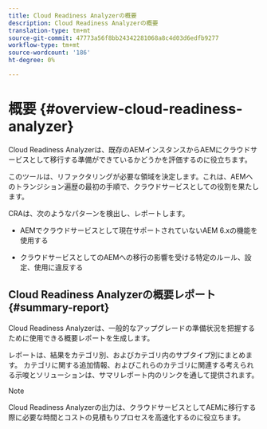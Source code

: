 ```yaml
---
title: Cloud Readiness Analyzerの概要
description: Cloud Readiness Analyzerの概要
translation-type: tm+mt
source-git-commit: 47773a56f8bb24342281068a8c4d03d6edfb9277
workflow-type: tm+mt
source-wordcount: '186'
ht-degree: 0%

---
```



# 概要 {#overview-cloud-readiness-analyzer}

Cloud Readiness Analyzerは、既存のAEMインスタンスからAEMにクラウドサービスとして移行する準備ができているかどうかを評価するのに役立ちます。

このツールは、リファクタリングが必要な領域を決定します。これは、AEMへのトランジション遍歴の最初の手順で、クラウドサービスとしての役割を果たします。

CRAは、次のようなパターンを検出し、レポートします。

* AEMでクラウドサービスとして現在サポートされていないAEM 6.xの機能を使用する

* クラウドサービスとしてのAEMへの移行の影響を受ける特定のルール、設定、使用に違反する

## Cloud Readiness Analyzerの概要レポート {#summary-report}

Cloud Readiness Analyzerは、一般的なアップグレードの準備状況を把握するために使用できる概要レポートを生成します。

レポートは、結果をカテゴリ別、およびカテゴリ内のサブタイプ別にまとめます。 カテゴリに関する追加情報、およびこれらのカテゴリに関連する考えられる示唆とソリューションは、サマリレポート内のリンクを通して提供されます。

>[!NOTE]
>Cloud Readiness Analyzerの出力は、クラウドサービスとしてAEMに移行する際に必要な時間とコストの見積もりプロセスを高速化するのに役立ちます。